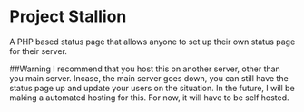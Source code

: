 # Project Stallion
A PHP based status page that allows anyone to set up their own status page for their server.

##Warning
I recommend that you host this on another server, other than you main server. Incase, the main server goes down, you can still have the status page up and update your users on the situation. In the future, I will be making a automated hosting for this. For now, it will have to be self hosted.
